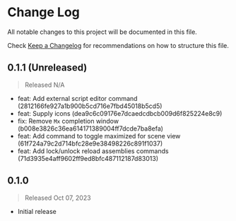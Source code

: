 # Change Log

All notable changes to this project will be documented in this file.

Check [Keep a Changelog](http://keepachangelog.com/) for recommendations on how to structure this file.


## 0.1.1 (Unreleased)
> Released N/A

* feat: Add external script editor command (2812166fe927a1b900b5cd716e7fbd45018b5cd5)
* feat: Supply icons (dea9c6c09176e7dcaedcdbcb009d6f825224e8c9)
* fix: Remove `Mx` completion window (b008e3826c36ea614171389004ff7dcde7ba8efa)
* feat: Add command to toggle maximized for scene view (61f724a79c2d714bfc28e9e38498226c891f1037)
* feat: Add lock/unlock reload assemblies commands (71d3935e4aff9602ff9ed8bfc487112187d83013)

## 0.1.0
> Released Oct 07, 2023

* Initial release
